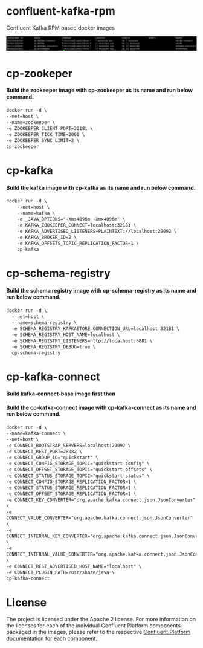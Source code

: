 # confluent-kafka-rpm
Confluent Kafka RPM based docker images

![alt text](https://github.com/subhashdasyam/confluent-kafka-rpm/raw/master/running.PNG "Confluent Kafka")

# cp-zookeper

#### Build the zookeeper image with cp-zookeeper as its name and run below command.

```
docker run -d \
--net=host \
--name=zookeeper \
-e ZOOKEEPER_CLIENT_PORT=32181 \
-e ZOOKEEPER_TICK_TIME=2000 \
-e ZOOKEEPER_SYNC_LIMIT=2 \
cp-zookeeper
```

# cp-kafka

#### Build the kafka image with cp-kafka as its name and run below command.

```
docker run -d \
    --net=host \
    --name=kafka \
    -e _JAVA_OPTIONS="-Xms4096m -Xmx4096m" \
    -e KAFKA_ZOOKEEPER_CONNECT=localhost:32181 \
    -e KAFKA_ADVERTISED_LISTENERS=PLAINTEXT://localhost:29092 \
    -e KAFKA_BROKER_ID=2 \
    -e KAFKA_OFFSETS_TOPIC_REPLICATION_FACTOR=1 \
    cp-kafka
```

# cp-schema-registry

#### Build the schema registry image with cp-schema-registry as its name and run below command.

```
docker run -d \
  --net=host \
  --name=schema-registry \
  -e SCHEMA_REGISTRY_KAFKASTORE_CONNECTION_URL=localhost:32181 \
  -e SCHEMA_REGISTRY_HOST_NAME=localhost \
  -e SCHEMA_REGISTRY_LISTENERS=http://localhost:8081 \
  -e SCHEMA_REGISTRY_DEBUG=true \
  cp-schema-registry
  ```
  
  # cp-kafka-connect
  
  #### Build kafka-connect-base image first then 
  #### Build the cp-kafka-connect image with cp-kafka-connect as its name and run below command.

  ```
  docker run -d \
  --name=kafka-connect \
  --net=host \
  -e CONNECT_BOOTSTRAP_SERVERS=localhost:29092 \
  -e CONNECT_REST_PORT=28082 \
  -e CONNECT_GROUP_ID="quickstart" \
  -e CONNECT_CONFIG_STORAGE_TOPIC="quickstart-config" \
  -e CONNECT_OFFSET_STORAGE_TOPIC="quickstart-offsets" \
  -e CONNECT_STATUS_STORAGE_TOPIC="quickstart-status" \
  -e CONNECT_CONFIG_STORAGE_REPLICATION_FACTOR=1 \
  -e CONNECT_STATUS_STORAGE_REPLICATION_FACTOR=1 \
  -e CONNECT_OFFSET_STORAGE_REPLICATION_FACTOR=1 \
  -e CONNECT_KEY_CONVERTER="org.apache.kafka.connect.json.JsonConverter" \
  -e CONNECT_VALUE_CONVERTER="org.apache.kafka.connect.json.JsonConverter" \
  -e CONNECT_INTERNAL_KEY_CONVERTER="org.apache.kafka.connect.json.JsonConverter" \
  -e CONNECT_INTERNAL_VALUE_CONVERTER="org.apache.kafka.connect.json.JsonConverter" \
  -e CONNECT_REST_ADVERTISED_HOST_NAME="localhost" \
  -e CONNECT_PLUGIN_PATH=/usr/share/java \
  cp-kafka-connect
  ```

# License

The project is licensed under the Apache 2 license. For more information on the licenses for each of the individual Confluent Platform components packaged in the images, please refer to the respective [Confluent Platform documentation for each component.](http://docs.confluent.io/current/platform.html)
